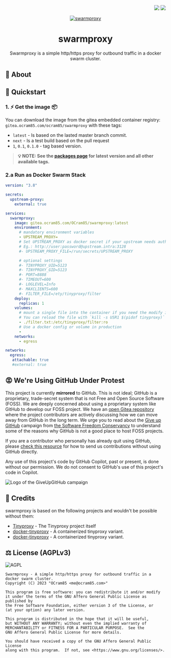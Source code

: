 <p align="right">
  <img src="http://forthebadge.com/images/badges/built-with-love.svg">
  <img src="http://forthebadge.com/images/badges/for-you.svg">
</p>

<p align="center">
  <a href="https://gitea.ocram85.com/OCram85/swarmproxy/">
    <img
      src="/OCram85/swarmproxy/raw/branch/main/assets/social-logo.png"
      alt="swarmproxy"
    >
  </a>
</p>

<h1 align="center">
  swarmproxy
</h1>

<p align="center">
  Swarmproxy is a simple http/https proxy for outbound traffic in a docker swarm cluster.
</p>

## :book: About

## 🤖 Quickstart

### 1. ⚡ Get the image 📦

You can download the image from the gitea embedded container registry: `gitea.ocram85.com/ocram85/swarmproxy` with these tags:

- `latest` - Is based on the lasted master branch commit.
- `next` - Is a test build based on the pull request
- `1`, `0.1`, `0.1.0` - tag based version.

> **💡 NOTE: See the [packages page](https://gitea.ocram85.com/OCram85/-/packages/container/swarmproxy/latest) for latest version and all other available tags.**

### 2.a Run as Docker Swarm Stack

```yaml
version: "3.8"

secrets:
  upstream-proxy:
    external: true

services:
  swarmproxy:
    image: gitea.ocram85.com/OCram85/swarmproxy:latest
    environment:
      # mandatory environment variables
      - UPSTREAM_PROXY=
      # Set UPSTREAM_PROXY as docker secret if your upstream needs authentication
      # Eg.: http://user:password@upstream.intra:3128
      #- UPSTREAM_PROXY_FILE=/run/secrets/UPSTREAM_PROXY

      # optional settings
      #- TINYPROXY_UID=5123
      #- TINYPROXY_GID=5123
      #- PORT=8888
      #- TIMEOUT=600
      #- LOGLEVEL=Info
      #- MAXCLIENTS=600
      #- FILTER_FILE=/ety/tinyproxy/filter
    deploy:
      replicas: 1
    volumes:
      # mount a single file into the container if you need the modify it afterwards
      # You can reload the file with `kill -s USR1 $(pidof tinyproxy)`
      - ./filter.txt:/etc/tinyproxy/filter:ro
      # Use a docker config or volume in production
      - 
    networks:
      - egress

networks:
  egress:
   attachable: true
   #external: true
```

## 😡 We're Using GitHub Under Protest

This project is currently **mirrored** to GitHub. This is not ideal; GitHub is a
proprietary, trade-secret system that is not Free and Open Source Software
(FOSS). We are deeply concerned about using a proprietary system like GitHub
to develop our FOSS project. We have an
[open Gitea repository ](https://gitea.ocram85.com/OCram85/swarmproxy/issues) where the
project contributors are actively discussing how we can move away from GitHub
in the long term. We urge you to read about the
[Give up GitHub](https://GiveUpGitHub.org) campaign from
[the Software Freedom Conservancy](https://sfconservancy.org) to understand
some of the reasons why GitHub is not a good place to host FOSS projects.

If you are a contributor who personally has already quit using GitHub, please
[check this resource](https://gitea.ocram85.com/OCram85/swarmproxy) for how to send us contributions without
using GitHub directly.

Any use of this project's code by GitHub Copilot, past or present, is done
without our permission.  We do not consent to GitHub's use of this project's
code in Copilot.

![Logo of the GiveUpGitHub campaign](https://sfconservancy.org/img/GiveUpGitHub.png)

## 🙏 Credits

swarmproxy is based on the following projects and wouldn't be possible without them:

- [Tinyproxy](https://github.com/tinyproxy/tinyproxy) - The Tinyproxy project itself
- [docker-tinyproxy](https://github.com/kalaksi/docker-tinyproxy) - A containerized tinyproxy variant.
- [docker-tinyproxy](https://github.com/ajoergensen/docker-tinyproxy) - A containerized tinyproxy variant.

## ⚖️ License (AGPLv3)

![AGPL](https://www.gnu.org/graphics/agplv3-155x51.png)

```
Swarmproxy - A simple http/https proxy for outbound traffic in a docker swarm cluster.
Copyright (C) 2023 "OCram85 <me@ocram85.com>"

This program is free software: you can redistribute it and/or modify
it under the terms of the GNU Affero General Public License as published by
the Free Software Foundation, either version 3 of the License, or
(at your option) any later version.

This program is distributed in the hope that it will be useful,
but WITHOUT ANY WARRANTY; without even the implied warranty of
MERCHANTABILITY or FITNESS FOR A PARTICULAR PURPOSE.  See the
GNU Affero General Public License for more details.

You should have received a copy of the GNU Affero General Public License
along with this program.  If not, see <https://www.gnu.org/licenses/>.
```
